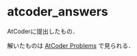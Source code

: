 # atcoder_answers

AtCoderに提出したもの．

解いたものは
[AtCoder Problems](https://kenkoooo.com/atcoder/#/table/musou1500)
で見られる．
